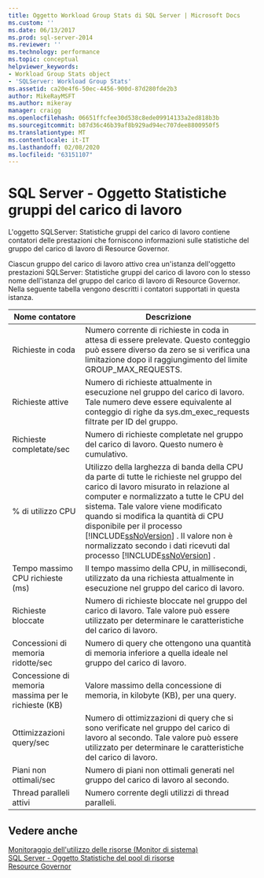 ```yaml
---
title: Oggetto Workload Group Stats di SQL Server | Microsoft Docs
ms.custom: ''
ms.date: 06/13/2017
ms.prod: sql-server-2014
ms.reviewer: ''
ms.technology: performance
ms.topic: conceptual
helpviewer_keywords:
- Workload Group Stats object
- 'SQLServer: Workload Group Stats'
ms.assetid: ca20e4f6-50ec-4456-900d-87d280fde2b3
author: MikeRayMSFT
ms.author: mikeray
manager: craigg
ms.openlocfilehash: 06651ffcfee30d538c8ede09914133a2ed818b3b
ms.sourcegitcommit: b87d36c46b39af8b929ad94ec707dee8800950f5
ms.translationtype: MT
ms.contentlocale: it-IT
ms.lasthandoff: 02/08/2020
ms.locfileid: "63151107"
---
```

# <a name="sql-server-workload-group-stats-object"></a>SQL Server - Oggetto Statistiche gruppi del carico di lavoro
  L'oggetto SQLServer: Statistiche gruppi del carico di lavoro contiene contatori delle prestazioni che forniscono informazioni sulle statistiche del gruppo del carico di lavoro di Resource Governor.  
  
 Ciascun gruppo del carico di lavoro attivo crea un'istanza dell'oggetto prestazioni SQLServer: Statistiche gruppi del carico di lavoro con lo stesso nome dell'istanza del gruppo del carico di lavoro di Resource Governor. Nella seguente tabella vengono descritti i contatori supportati in questa istanza.  
  
|Nome contatore|Descrizione|  
|------------------|-----------------|  
|Richieste in coda|Numero corrente di richieste in coda in attesa di essere prelevate. Questo conteggio può essere diverso da zero se si verifica una limitazione dopo il raggiungimento del limite GROUP_MAX_REQUESTS.|  
|Richieste attive|Numero di richieste attualmente in esecuzione nel gruppo del carico di lavoro. Tale numero deve essere equivalente al conteggio di righe da sys.dm_exec_requests filtrate per ID del gruppo.|  
|Richieste completate/sec|Numero di richieste completate nel gruppo del carico di lavoro. Questo numero è cumulativo.|  
|% di utilizzo CPU|Utilizzo della larghezza di banda della CPU da parte di tutte le richieste nel gruppo del carico di lavoro misurato in relazione al computer e normalizzato a tutte le CPU del sistema. Tale valore viene modificato quando si modifica la quantità di CPU disponibile per il processo [!INCLUDE[ssNoVersion](../../includes/ssnoversion-md.md)] . Il valore non è normalizzato secondo i dati ricevuti dal processo [!INCLUDE[ssNoVersion](../../includes/ssnoversion-md.md)] .|  
|Tempo massimo CPU richieste (ms)|Il tempo massimo della CPU, in millisecondi, utilizzato da una richiesta attualmente in esecuzione nel gruppo del carico di lavoro.|  
|Richieste bloccate|Numero di richieste bloccate nel gruppo del carico di lavoro. Tale valore può essere utilizzato per determinare le caratteristiche del carico di lavoro.|  
|Concessioni di memoria ridotte/sec|Numero di query che ottengono una quantità di memoria inferiore a quella ideale nel gruppo del carico di lavoro.|  
|Concessione di memoria massima per le richieste (KB)|Valore massimo della concessione di memoria, in kilobyte (KB), per una query.|  
|Ottimizzazioni query/sec|Numero di ottimizzazioni di query che si sono verificate nel gruppo del carico di lavoro al secondo. Tale valore può essere utilizzato per determinare le caratteristiche del carico di lavoro.|  
|Piani non ottimali/sec|Numero di piani non ottimali generati nel gruppo del carico di lavoro al secondo.|  
|Thread paralleli attivi|Numero corrente degli utilizzi di thread paralleli.|  
  
## <a name="see-also"></a>Vedere anche  
 [Monitoraggio dell'utilizzo delle risorse &#40;Monitor di sistema&#41;](monitor-resource-usage-system-monitor.md)   
 [SQL Server - Oggetto Statistiche del pool di risorse](sql-server-resource-pool-stats-object.md)   
 [Resource Governor](../resource-governor/resource-governor.md)  
  
  
